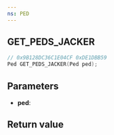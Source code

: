 ```yaml
---
ns: PED
---
```

## GET_PEDS_JACKER

```c
// 0x9B128DC36C1E04CF 0xDE1DBB59
Ped GET_PEDS_JACKER(Ped ped);
```


## Parameters
* **ped**: 

## Return value
